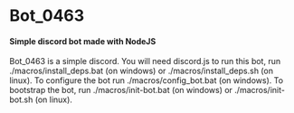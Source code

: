 # Bot_0463
#### Simple discord bot made with NodeJS
Bot_0463 is a simple discord. 
You will need discord.js to run this bot, run ./macros/install_deps.bat (on windows) or ./macros/install_deps.sh (on linux).
To configure the bot run ./macros/config_bot.bat (on windows).
To bootstrap the bot, run ./macros/init-bot.bat (on windows) or ./macros/init-bot.sh (on linux).